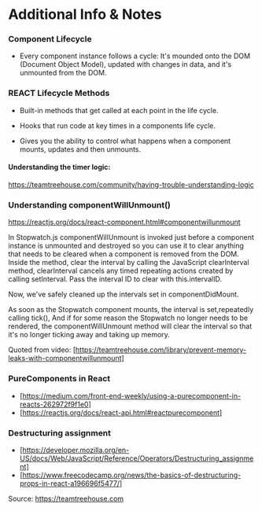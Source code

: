 # Additional Info & Notes

### Component Lifecycle

* Every component instance follows a cycle: It's mounded onto the DOM (Document Object Model), updated with changes in data, and it's unmounted from the DOM.

### REACT Lifecycle Methods

* Built-in methods that get called at each point in the life cycle.

* Hooks that run code at key times in a components life cycle.

* Gives you the ability to control what happens when a component mounts, updates and then unmounts.

#### Understanding the timer logic:
https://teamtreehouse.com/community/having-trouble-understanding-logic

### Understanding componentWillUnmount()
https://reactjs.org/docs/react-component.html#componentwillunmount

In Stopwatch.js componentWillUnmount is invoked just before a component instance is unmounted and destroyed so you can use it to clear anything that needs to be cleared when a component is removed from the DOM. Inside the method, clear the interval by calling the JavaScript clearInterval method, clearInterval cancels any timed repeating actions created by calling setInterval. Pass the interval ID to clear with this.intervalID. 

Now, we've safely cleaned up the intervals set in componentDidMount.

As soon as the Stopwatch component mounts, the interval is set,repeatedly calling tick(), And if for some reason the Stopwatch no longer needs to be rendered, the componentWillUnmount method will clear the interval so that it's no longer ticking away and taking up memory.

Quoted from video: [https://teamtreehouse.com/library/prevent-memory-leaks-with-componentwillunmount]

### PureComponents in React
  * [https://medium.com/front-end-weekly/using-a-purecomponent-in-reacts-262972f9f1e0]
  * [https://reactjs.org/docs/react-api.html#reactpurecomponent]

### Destructuring assignment
  * [https://developer.mozilla.org/en-US/docs/Web/JavaScript/Reference/Operators/Destructuring_assignment]
  * [https://www.freecodecamp.org/news/the-basics-of-destructuring-props-in-react-a196696f5477/]
  
   

Source: https://teamtreehouse.com